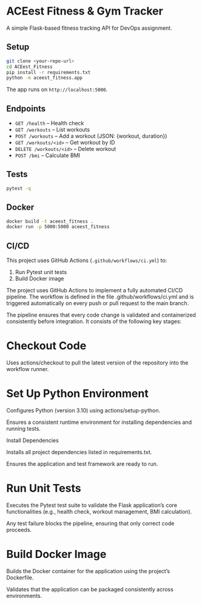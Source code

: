 # ACEest Fitness & Gym Tracker

A simple Flask-based fitness tracking API for DevOps assignment.

## Setup

```bash
git clone <your-repo-url>
cd ACEest_Fitness
pip install -r requirements.txt
python -m aceest_fitness.app
```

The app runs on `http://localhost:5000`.

## Endpoints

- `GET /health` – Health check
- `GET /workouts` – List workouts
- `POST /workouts` – Add a workout (JSON: {workout, duration})
- `GET /workouts/<id>` – Get workout by ID
- `DELETE /workouts/<id>` – Delete workout
- `POST /bmi` – Calculate BMI

## Tests

```bash
pytest -q
```

## Docker

```bash
docker build -t aceest_fitness .
docker run -p 5000:5000 aceest_fitness
```

## CI/CD

This project uses GitHub Actions (`.github/workflows/ci.yml`) to:

1. Run Pytest unit tests
2. Build Docker image

The project uses GitHub Actions to implement a fully automated CI/CD pipeline. The workflow is defined in the file .github/workflows/ci.yml and is triggered automatically on every push or pull request to the main branch.

The pipeline ensures that every code change is validated and containerized consistently before integration. It consists of the following key stages:

# Checkout Code

Uses actions/checkout to pull the latest version of the repository into the workflow runner.

# Set Up Python Environment

Configures Python (version 3.10) using actions/setup-python.

Ensures a consistent runtime environment for installing dependencies and running tests.

Install Dependencies

Installs all project dependencies listed in requirements.txt.

Ensures the application and test framework are ready to run.

# Run Unit Tests

Executes the Pytest test suite to validate the Flask application’s core functionalities (e.g., health check, workout management, BMI calculation).

Any test failure blocks the pipeline, ensuring that only correct code proceeds.

# Build Docker Image

Builds the Docker container for the application using the project’s Dockerfile.

Validates that the application can be packaged consistently across environments.